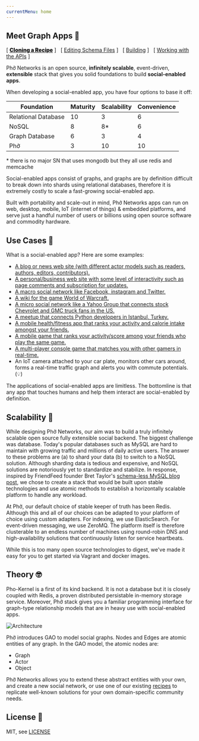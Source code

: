 ```yaml
---
currentMenu: home
---
```



<script>
function close_all() {
    document.getElementById('dCloning').style.display="none";
    document.getElementById('dEditing').style.display="none";
    document.getElementById('dBuilding').style.display="none";
    document.getElementById('dPlaying').style.display="none";
    var i = 0;
    while(i < document.getElementsByClassName('dPicker').length) {
        document.getElementsByClassName('dPicker')[i++].style.fontWeight="400";
    }
}
var first = {};
first["Cloning"] = true;
function pick(div, to_bolden) {
    close_all();
    if(first[div]==undefined||!first[div]) {
        var x = document.createElement("script");
        var data_id = document.getElementById('d'+div).getAttribute("data-id");
        x.src = "https://asciinema.org/a/"+data_id+".js";
        x.async = true;
        x.id = "asciicast-"+data_id;
        x.setAttribute("data-autoplay", true);
        x.setAttribute("data-speed", 2);
        document.getElementById('d'+div).appendChild(x);
        first[div] = true;
    }
    document.getElementById('d'+div).style.display="block";
    to_bolden.style.fontWeight="900";
}
</script>

## Meet Graph Apps 👯‍

[ <a href="#" onclick="pick('Cloning', this)" class="dPicker" style="font-weight:900;">Cloning a Recipe</a> ] &nbsp; [ <a href="#" onclick="pick('Editing', this)" class="dPicker">Editing Schema Files</a> ] &nbsp; [ <a href="#" onclick="pick('Building', this)"  class="dPicker">Building</a> ] &nbsp; [ <a href="#" onclick="pick('Playing', this)"  class="dPicker">Working with the APIs</a> ]

<div  style="display:block;" data-id="ElK47XRwn9cAwx2OZicJ5VA1N" id="dCloning">
<script type="text/javascript" src="https://asciinema.org/a/ElK47XRwn9cAwx2OZicJ5VA1N.js" id="asciicast-ElK47XRwn9cAwx2OZicJ5VA1N" data-autoplay="true" data-speed="2" async></script>
</div>

<div id="dEditing" data-id="jyHXB6sCH1c2syvyXUNwlmUlU" style="display:none;">
</div>

<div id="dBuilding" data-id="YTCxY878nCDCDBMBCZnEaC3z5" style="display:none;">
</div>

<div id="dPlaying" data-id="8aTCBtvoPhjSEujGxl3S6NObP" style="display:none;">
</div>

Phở Networks is an open source, **infinitely scalable**, event-driven, **extensible** stack that gives you solid foundations to build **social-enabled apps**.

When developing a social-enabled app, you have four options to base it off:

Foundation          | Maturity | Scalability  | Convenience
----------------    | ------   | --------     | --------------------
Relational Database |   10     |     3        |   6
NoSQL               |   8      |     8*       |   6
Graph Database      |   6      |     3        |   4
Phở                 |   3      |     10       |   10

\* there is no major SN that uses mongodb but they all use redis and memcache

Social-enabled apps consist of graphs, and graphs are by definition difficult to break down into shards using relational databases, therefore it is extremely costly to scale a fast-growing social-enabled app. 

Built with portability and scale-out in mind, Phở Networks apps can run on web, desktop, mobile, IoT (internet of things) & embedded platforms, and serve just a handful number of users or billions using open source software and commodity hardware.

## Use Cases 🤔

What is a social-enabled app? Here are some examples:

* [A blog or news web site (with different actor models such as readers, authors, editors, contributors).](http://techcrunch.com)
* [A personal/business web site with some level of interactivity such as page comments and subscription for updates.]()
* [A macro social network like Facebook, instagram and Twitter.](http://facebook.com)
* [A wiki for the game World of Warcraft.](http://wowwiki.wikia.com/wiki/Portal:Main)
* [A micro social network like a Yahoo Group that connects stock Chevrolet and GMC truck fans in the US.](https://groups.yahoo.com/neo/groups/old-chevy-truck/info)
* [A meetup that connects Python developers in Istanbul, Turkey.](https://www.meetup.com/python-istanbul/events/238314057/)
* [A mobile health/fitness app  that ranks your activity and calorie intake amongst your friends.](http://fitbit.com)
* [A mobile game that ranks your activity/score among your friends who play the same game.](http://www.kiloo.com/games/subway-surfers/)
* [A multi-player console game that matches you with other gamers in real-time.](https://www.halowaypoint.com/en-us)
* An IoT camera attached to your car plate, monitors other cars around, forms a real-time traffic graph and alerts you with commute potentials. (💡)

The applications of social-enabled apps are limitless. The bottomline is that any app that touches humans and help them interact are social-enabled by definition.

## Scalability 💪

While designing Phở Networks, our aim was to build a truly infinitely scalable open source fully extensible social backend. The biggest challenge was database. Today's popular databases such as MySQL are hard to maintain with growing traffic and millions of daily active users. The answer to these problems are (a) to shard your data (b) to switch to a NoSQL solution. Although sharding data is tedious and expensive, and NoSQL solutions are notoriously yet to standardize and stabilize. In response, inspired by FriendFeed founder Bret Taylor's [schema-less MySQL blog post](http://backchannel.org/blog/friendfeed-schemaless-mysql), we chose to create a stack that would be built upon stable technologies and use atomic methods to establish a horizontally scalable platform to handle any workload.

At Phở, our default choice of stable keeper of truth has been Redis. Although this and all of our choices can be adapted to your platform of choice using custom adapters. For indexing, we use ElasticSearch. For event-driven messaging, we use ZeroMQ. The platform itself is therefore clusterable to an endless number of machines using round-robin DNS and high-availability solutions that continuously listen for service heartbeats.

While this is too many open source technologies to digest, we've made it easy for you to get started via Vagrant and docker images.

## Theory 🤓

Pho-Kernel is a first of its kind backend. It is not a database but it is closely coupled with Redis, a proven distributed persistable in-memory storage service. Moreover, Phở stack gives you a familiar programming interface for graph-type relationship models that are in heavy use with social-enabled apps.

![Architecture](https://github.com/phonetworks/pho-lib-graph/raw/master/.github/lib-graph-components.png "Pho LibGraph Architecture")

Phở introduces GAO to model social graphs. Nodes and Edges are atomic entities of any graph. In the GAO model, the atomic nodes are:

* Graph
* Actor
* Object

Phở Networks allows you to extend  these abstract entities with your own, and create a new social network, or use one of our existing [recipes](https://github.com/pho-recipes) to replicate well-known solutions for your own domain-specific community needs.


## License 💩

MIT, see [LICENSE](https://github.com/phonetworks/pho-framework/blob/master/LICENSE)







